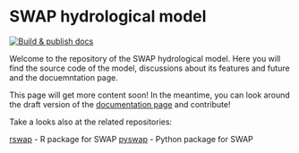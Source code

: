 # SWAP hydrological model

[![Build & publish docs](https://github.com/SWAP-model/swap/actions/workflows/deploy_docs.yaml/badge.svg)](https://github.com/SWAP-model/swap/actions/workflows/deploy_docs.yaml)

Welcome to the repository of the SWAP hydrological model. Here you will find the source code of the model, discussions about its features and future and the docuemntation page.

This page will get more content soon! In the meantime, you can look around the draft version of the [documentation page](swap-model.github.io/swap/) and contribute!

Take a looks also at the related repositories:

[rswap](https://github.com/moritzshore/rswap) - R package for SWAP
[pyswap](https://github.com/zawadzkim/pySWAP) - Python package for SWAP 
